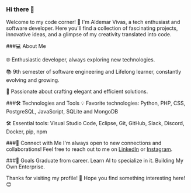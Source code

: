 ### Hi there 👋
Welcome to my code corner! 🚀 I'm Aldemar Vivas, a tech enthusiast and software developer. Here you'll find a collection of fascinating projects, innovative ideas, and a glimpse of my creativity translated into code.

###💻 About Me

🌐 Enthusiastic developer, always exploring new technologies.

📚 9th semester of software engineering and Lifelong learner, constantly evolving and growing.

🚀 Passionate about crafting elegant and efficient solutions.

###🛠️ Technologies and Tools
💡 Favorite technologies: Python, PHP, CSS, PostgreSQL, JavaScript, SQLite and MongoDB

🛠️ Essential tools: Visual Studio Code, Eclipse, Git, GitHub, Slack, Discord, Docker, pip, npm
<!--📝 Currently exploring:  -->


###🤝 Connect with Me
I'm always open to new connections and collaborations! Feel free to reach out to me on [LinkedIn](https://co.linkedin.com/in/aldemar-vivas-26363b224) or [Instagram](https://www.instagram.com/alde_vivas?igsh=MTJxY2lvZjFmM3FhcA==).

###🎯 Goals
Graduate from career.
Learn AI to specialize in it.
Building My Own Enterprise.


Thanks for visiting my profile! 🚀 Hope you find something interesting here! 😊

<!--
**alde326/alde326** is a ✨ _special_ ✨ repository because its `README.md` (this file) appears on your GitHub profile.

Here are some ideas to get you started:

- 🔭 I’m currently working on ...
- 🌱 I’m currently learning ...
- 👯 I’m looking to collaborate on ...
- 🤔 I’m looking for help with ...
- 💬 Ask me about ...
- 📫 How to reach me: ...
- 😄 Pronouns: ...
- ⚡ Fun fact: ...
-->
